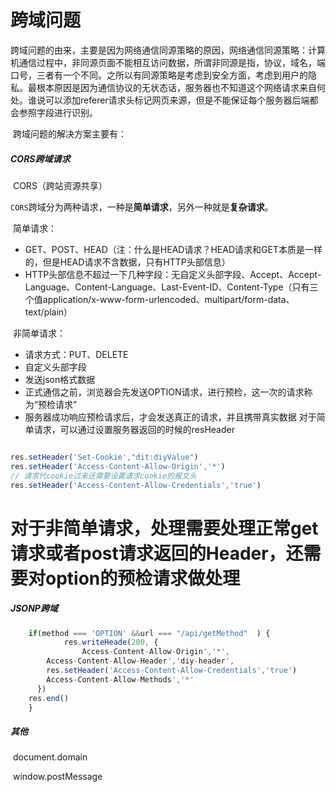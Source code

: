 # 					 跨域问题

[3000字说说跨域！面试官听完之后露出了满意的笑容]: https://juejin.im/post/5e74e690e51d4526d87c93df

​		跨域问题的由来，主要是因为网络通信同源策略的原因，网络通信同源策略：计算机通信过程中，非同源页面不能相互访问数据，所谓非同源是指，协议，域名，端口号，三者有一个不同。之所以有同源策略是考虑到安全方面，考虑到用户的隐私。最根本原因是因为通信协议的无状态话，服务器也不知道这个网络请求来自何处。谁说可以添加referer请求头标记网页来源，但是不能保证每个服务器后端都会参照字段进行识别。

​	跨域问题的解决方案主要有：

##### 	 CORS跨域请求

​		CORS（跨站资源共享）

​	`CORS`跨域分为两种请求，一种是**简单请求**，另外一种就是**复杂请求**。

​	简单请求：

- GET、POST、HEAD（注：什么是HEAD请求？HEAD请求和GET本质是一样的，但是HEAD请求不含数据，只有HTTP头部信息）
- HTTP头部信息不超过一下几种字段：无自定义头部字段、Accept、Accept-Language、Content-Language、Last-Event-ID、Content-Type（只有三个值application/x-www-form-urlencoded、multipart/form-data、text/plain）

​	非简单请求：

- 请求方式：PUT、DELETE
- 自定义头部字段
- 发送json格式数据
- 正式通信之前，浏览器会先发送OPTION请求，进行预检，这一次的请求称为“预检请求”
- 服务器成功响应预检请求后，才会发送真正的请求，并且携带真实数据
  对于简单请求，可以通过设置服务器返回的时候的resHeader

```js

res.setHeader('Set-Cookie',"dit:diyValue")
res.setHeader('Access-Content-Allow-Origin','*')
// 请求代cookie过来还需要设置请求cookie的报文头
res.setHeader('Access-Content-Allow-Credentials','true')

```

对于非简单请求，处理需要处理正常get请求或者post请求返回的Header，还需要对option的预检请求做处理
=======
#####  	JSONP跨域
```js
	if(method === 'OPTION' &&url === "/api/getMethod"  ) {
			res.writeHeade(200, {
				Access-Content-Allow-Origin','*',
        Access-Content-Allow-Header','diy-header',
        res.setHeader('Access-Content-Allow-Credentials','true')
        Access-Content-Allow-Methods','*'
      })
    res.end()
	}
```


#####      其他

​		document.domain

​		window.postMessage





​	  

